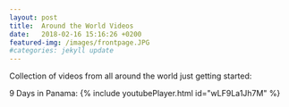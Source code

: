 ```yaml
---
layout: post
title:  Around the World Videos
date:   2018-02-16 15:16:26 +0200
featured-img: /images/frontpage.JPG
#categories: jekyll update
---
```


Collection of videos from all around the world just getting started:


9 Days in Panama:
{% include youtubePlayer.html id="wLF9La1Jh7M" %}
<br><br>
